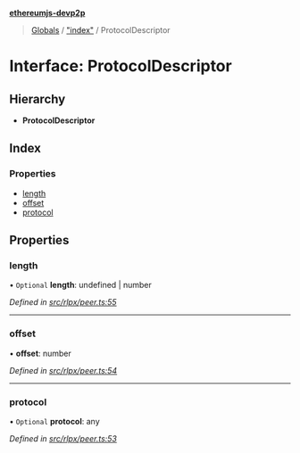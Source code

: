 **[ethereumjs-devp2p](../README.md)**

> [Globals](../README.md) / ["index"](../modules/_index_.md) / ProtocolDescriptor

# Interface: ProtocolDescriptor

## Hierarchy

* **ProtocolDescriptor**

## Index

### Properties

* [length](_index_.protocoldescriptor.md#length)
* [offset](_index_.protocoldescriptor.md#offset)
* [protocol](_index_.protocoldescriptor.md#protocol)

## Properties

### length

• `Optional` **length**: undefined \| number

*Defined in [src/rlpx/peer.ts:55](https://github.com/ethereumjs/ethereumjs-devp2p/blob/master/src/rlpx/peer.ts#L55)*

___

### offset

•  **offset**: number

*Defined in [src/rlpx/peer.ts:54](https://github.com/ethereumjs/ethereumjs-devp2p/blob/master/src/rlpx/peer.ts#L54)*

___

### protocol

• `Optional` **protocol**: any

*Defined in [src/rlpx/peer.ts:53](https://github.com/ethereumjs/ethereumjs-devp2p/blob/master/src/rlpx/peer.ts#L53)*

